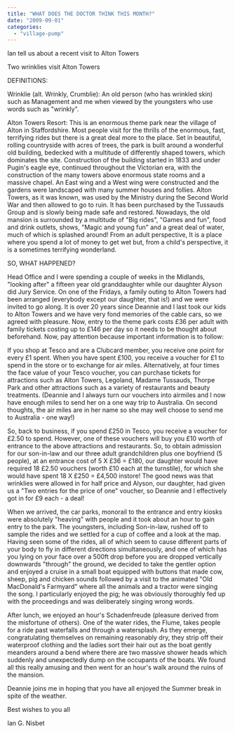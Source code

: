 ```yaml
---
title: "WHAT DOES THE DOCTOR THINK THIS MONTH?"
date: "2009-09-01"
categories: 
  - "village-pump"
---
```


Ian tell us about a recent visit to Alton Towers

Two wrinklies visit Alton Towers

DEFINITIONS:

Wrinklie (alt. Wrinkly, Crumblie): An old person (who has wrinkled skin) such as Management and me when viewed by the youngsters who use words such as "wrinkly".

Alton Towers Resort: This is an enormous theme park near the village of Alton in Staffordshire. Most people visit for the thrills of the enormous, fast, terrifying rides but there is a great deal more to the place. Set in beautiful, rolling countryside with acres of trees, the park is built around a wonderful old building, bedecked with a multitude of differently shaped towers, which dominates the site. Construction of the building started in 1833 and under Pugin's eagle eye, continued throughout the Victorian era, with the construction of the many towers above enormous state rooms and a massive chapel. An East wing and a West wing were constructed and the gardens were landscaped with many summer houses and follies. Alton Towers, as it was known, was used by the Ministry during the Second World War and then allowed to go to ruin. It has been purchased by the Tussauds Group and is slowly being made safe and restored. Nowadays, the old mansion is surrounded by a multitude of "Big rides", "Games and fun", food and drink outlets, shows, "Magic and young fun" and a great deal of water, much of which is splashed around! From an adult perspective, It is a place where you spend a lot of money to get wet but, from a child's perspective, it is a sometimes terrifying wonderland.

SO, WHAT HAPPENED?

Head Office and I were spending a couple of weeks in the Midlands, "looking after" a fifteen year old granddaughter while our daughter Alyson did Jury Service. On one of the Fridays, a family outing to Alton Towers had been arranged (everybody except our daughter, that is!) and we were invited to go along. It is over 20 years since Deannie and I last took our kids to Alton Towers and we have very fond memories of the cable cars, so we agreed with pleasure. Now, entry to the theme park costs £36 per adult with family tickets costing up to £146 per day so it needs to be thought about beforehand. Now, pay attention because important information is to follow:

If you shop at Tesco and are a Clubcard member, you receive one point for every £1 spent. When you have spent £100, you receive a voucher for £1 to spend in the store or to exchange for air miles. Alternatively, at four times the face value of your Tesco voucher, you can purchase tickets for attractions such as Alton Towers, Legoland, Madame Tussauds, Thorpe Park and other attractions such as a variety of restaurants and beauty treatments. (Deannie and I always turn our vouchers into airmiles and I now have enough miles to send her on a one way trip to Australia. On second thoughts, the air miles are in her name so she may well choose to send me to Australia - one way!)

So, back to business, if you spend £250 in Tesco, you receive a voucher for £2.50 to spend. However, one of these vouchers will buy you £10 worth of entrance to the above attractions and restaurants. So, to obtain admission for our son-in-law and our three adult grandchildren plus one boyfriend (5 people), at an entrance cost of 5 X £36 = £180, our daughter would have required 18 £2.50 vouchers (worth £10 each at the turnstile), for which she would have spent 18 X £250 = £4,500 instore! The good news was that wrinklies were allowed in for half price and Alyson, our daughter, had given us a "Two entries for the price of one" voucher, so Deannie and I effectively got in for £9 each - a deal!

When we arrived, the car parks, monorail to the entrance and entry kiosks were absolutely "heaving" with people and it took about an hour to gain entry to the park. The youngsters, including Son-in-law, rushed off to sample the rides and we settled for a cup of coffee and a look at the map. Having seen some of the rides, all of which seem to cause different parts of your body to fly in different directions simultaneously, and one of which has you lying on your face over a 500ft drop before you are dropped vertically downwards "through" the ground, we decided to take the gentler option and enjoyed a cruise in a small boat equipped with buttons that made cow, sheep, pig and chicken sounds followed by a visit to the animated "Old MacDonald's Farmyard" where all the animals and a tractor were singing the song. I particularly enjoyed the pig; he was obviously thoroughly fed up with the proceedings and was deliberately singing wrong words.

After lunch, we enjoyed an hour's Schadenfreude (pleasure derived from the misfortune of others). One of the water rides, the Flume, takes people for a ride past waterfalls and through a watersplash. As they emerge, congratulating themselves on remaining reasonably dry, they strip off their waterproof clothing and the ladies sort their hair out as the boat gently meanders around a bend where there are two massive shower heads which suddenly and unexpectedly dump on the occupants of the boats. We found all this really amusing and then went for an hour's walk around the ruins of the mansion.

Deannie joins me in hoping that you have all enjoyed the Summer break in spite of the weather.

Best wishes to you all

Ian G. Nisbet
